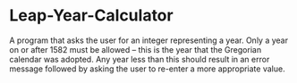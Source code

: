 # Leap-Year-Calculator

A program that asks the user for an integer representing a year. Only a year on or after 1582 must be allowed – this is the year that the Gregorian calendar was adopted. Any year less than this should result in an error message followed by asking the user to re-enter a more appropriate value.
